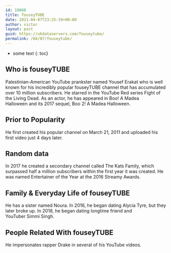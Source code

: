 ```yaml
---
id: 19666
title: fouseyTUBE
date: 2021-04-07T23:25:19+00:00
author: victor
layout: post
guid: https://ukdataservers.com/fouseytube/
permalink: /04/07/fouseytube/
---
```


* some text
{: toc}


## Who is fouseyTUBE



Palestinian-American YouTube prankster named Yousef Erakat who is well known for his incredibly popular fouseyTUBE channel that has accumulated over 10 million subscribers. He starred in the YouTube Red series Fight of the Living Dead. As an actor, he has appeared in Boo! A Madea Halloween and its 2017 sequel, Boo 2! A Madea Halloween.

                
                
                
## Prior to Popularity



He first created his popular channel on March 21, 2011 and uploaded his first video just 4 days later.  

                
                
                
## Random data



In 2017 he created a secondary channel called The Kats Family, which surpassed half a million subscribers within the first year it was created. He was named Entertainer of the Year at the 2016 Streamy Awards.

                
                
                
## Family & Everyday Life of fouseyTUBE



He has a sister named Noura. In 2016, he began dating Alycia Tyre, but they later broke up. In 2018, he began dating longtime friend and YouTuber Simmi Singh.

                
                
                
## People Related With fouseyTUBE



He impersonates rapper Drake in several of his YouTube videos.

                
              
            
          
          
          
